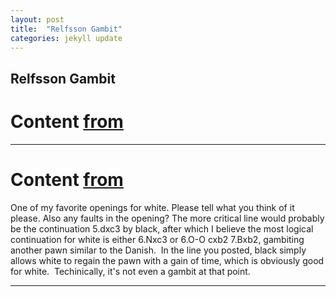 ```yaml
---
layout: post
title:  "Relfsson Gambit"
categories: jekyll update
---
```


## Relfsson Gambit
# Content [from](https://www.chess.com/openings/Scotch-Game-Relfsson-Gambit)

---

# Content [from](https://www.chess.com/forum/view/chess-openings/scotch-game-relfsson-gambit)
One of my favorite openings for white. Please tell what you think of it please.
Also any faults in the opening?
The more critical line would probably be the continuation 5.dxc3 by black, after which I believe the most logical continuation for white is either 6.Nxc3 or 6.O-O cxb2 7.Bxb2, gambiting another pawn similar to the Danish.  In the line you posted, black simply allows white to regain the pawn with a gain of time, which is obviously good for white.  Techinically, it's not even a gambit at that point.

---

